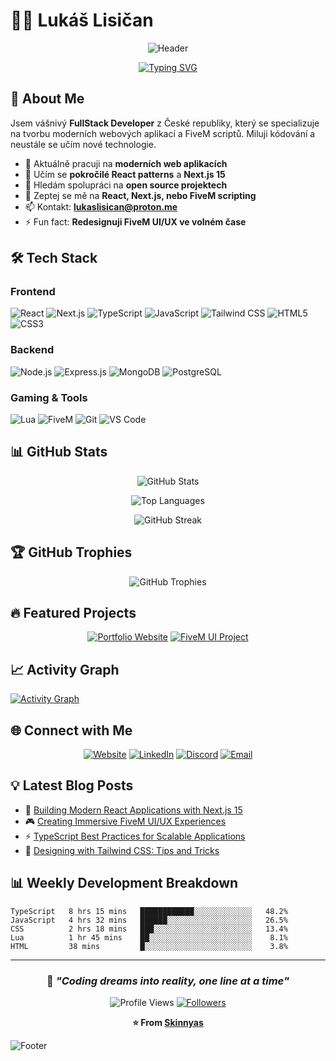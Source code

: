 # 👨‍💻 Lukáš Lisičan

<div align="center">
  
  ![Header](https://capsule-render.vercel.app/api?type=waving&color=gradient&customColorList=6&height=180&section=header&text=FullStack%20Developer&fontSize=42&fontColor=fff&animation=twinkling)
  
  [![Typing SVG](https://readme-typing-svg.herokuapp.com?font=Fira+Code&pause=1000&color=2E9EF7&background=00000000&center=true&vCenter=true&width=600&lines=Web+Developer+%26+FiveM+Scripter;Creating+modern+web+applications;From+idea+to+finished+product;Always+learning+new+technologies)](https://git.io/typing-svg)
  
</div>

## 🚀 About Me

Jsem vášnivý **FullStack Developer** z České republiky, který se specializuje na tvorbu moderních webových aplikací a FiveM scriptů. Miluji kódování a neustále se učím nové technologie.

- 🔭 Aktuálně pracuji na **moderních web aplikacích**
- 🌱 Učím se **pokročilé React patterns** a **Next.js 15**
- 👯 Hledám spolupráci na **open source projektech**
- 💬 Zeptej se mě na **React, Next.js, nebo FiveM scripting**
- 📫 Kontakt: **lukaslisican@proton.me**
- ⚡ Fun fact: **Redesignuji FiveM UI/UX ve volném čase**

## 🛠️ Tech Stack

### Frontend
![React](https://img.shields.io/badge/React-20232A?style=for-the-badge&logo=react&logoColor=61DAFB)
![Next.js](https://img.shields.io/badge/Next.js-000000?style=for-the-badge&logo=next.js&logoColor=white)
![TypeScript](https://img.shields.io/badge/TypeScript-007ACC?style=for-the-badge&logo=typescript&logoColor=white)
![JavaScript](https://img.shields.io/badge/JavaScript-F7DF1E?style=for-the-badge&logo=javascript&logoColor=black)
![Tailwind CSS](https://img.shields.io/badge/Tailwind_CSS-38B2AC?style=for-the-badge&logo=tailwind-css&logoColor=white)
![HTML5](https://img.shields.io/badge/HTML5-E34F26?style=for-the-badge&logo=html5&logoColor=white)
![CSS3](https://img.shields.io/badge/CSS3-1572B6?style=for-the-badge&logo=css3&logoColor=white)

### Backend
![Node.js](https://img.shields.io/badge/Node.js-43853D?style=for-the-badge&logo=node.js&logoColor=white)
![Express.js](https://img.shields.io/badge/Express.js-404D59?style=for-the-badge&logo=express&logoColor=white)
![MongoDB](https://img.shields.io/badge/MongoDB-4EA94B?style=for-the-badge&logo=mongodb&logoColor=white)
![PostgreSQL](https://img.shields.io/badge/PostgreSQL-316192?style=for-the-badge&logo=postgresql&logoColor=white)

### Gaming & Tools
![Lua](https://img.shields.io/badge/Lua-2C2D72?style=for-the-badge&logo=lua&logoColor=white)
![FiveM](https://img.shields.io/badge/FiveM-FF6B35?style=for-the-badge&logo=rockstargames&logoColor=white)
![Git](https://img.shields.io/badge/Git-F05032?style=for-the-badge&logo=git&logoColor=white)
![VS Code](https://img.shields.io/badge/VS_Code-007ACC?style=for-the-badge&logo=visual-studio-code&logoColor=white)

## 📊 GitHub Stats

<div align="center">
  
  ![GitHub Stats](https://github-readme-stats.vercel.app/api?username=Skinnyas&show_icons=true&theme=react&hide_border=true&count_private=true)
  
  ![Top Languages](https://github-readme-stats.vercel.app/api/top-langs/?username=Skinnyas&layout=compact&theme=react&hide_border=true)
  
  ![GitHub Streak](https://github-readme-streak-stats.herokuapp.com/?user=Skinnyas&theme=react&hide_border=true)
  
</div>

## 🏆 GitHub Trophies

<div align="center">
  
  ![GitHub Trophies](https://github-profile-trophy.vercel.app/?username=Skinnyas&theme=onedark&no-frame=true&no-bg=true&margin-w=4)
  
</div>

## 🔥 Featured Projects

<div align="center">

[![Portfolio Website](https://github-readme-stats.vercel.app/api/pin/?username=Skinnyas&repo=portfolio&theme=react&hide_border=true)](https://github.com/Skinnyas/portfolio)
[![FiveM UI Project](https://github-readme-stats.vercel.app/api/pin/?username=Skinnyas&repo=fivem-ui&theme=react&hide_border=true)](https://github.com/Skinnyas/fivem-ui)

</div>

## 📈 Activity Graph

[![Activity Graph](https://github-readme-activity-graph.vercel.app/graph?username=Skinnyas&theme=react-dark&hide_border=true)](https://github.com/ashutosh00710/github-readme-activity-graph)

## 🌐 Connect with Me

<div align="center">
  
  [![Website](https://img.shields.io/badge/Portfolio-000000?style=for-the-badge&logo=About.me&logoColor=white)](https://your-portfolio-url.com)
  [![LinkedIn](https://img.shields.io/badge/LinkedIn-0077B5?style=for-the-badge&logo=linkedin&logoColor=white)](https://www.linkedin.com/in/luk%C3%A1%C5%A1-lisi%C4%8Dan-91374a365/)
  [![Discord](https://img.shields.io/badge/Discord-7289DA?style=for-the-badge&logo=discord&logoColor=white)](https://discord.com/users/skinnycigan)
  [![Email](https://img.shields.io/badge/Email-D14836?style=for-the-badge&logo=gmail&logoColor=white)](mailto:lukaslisican@proton.me)
  
</div>

## 💡 Latest Blog Posts
<!-- BLOG-POST-LIST:START -->
- 🚀 [Building Modern React Applications with Next.js 15](#)
- 🎮 [Creating Immersive FiveM UI/UX Experiences](#)
- ⚡ [TypeScript Best Practices for Scalable Applications](#)
- 🎨 [Designing with Tailwind CSS: Tips and Tricks](#)
<!-- BLOG-POST-LIST:END -->

## 📊 Weekly Development Breakdown

<!--START_SECTION:waka-->
```text
TypeScript   8 hrs 15 mins   ████████████░░░░░░░░░░░░░   48.2%
JavaScript   4 hrs 32 mins   ██████░░░░░░░░░░░░░░░░░░░   26.5%
CSS          2 hrs 18 mins   ███░░░░░░░░░░░░░░░░░░░░░░   13.4%
Lua          1 hr 45 mins    ██░░░░░░░░░░░░░░░░░░░░░░░    8.1%
HTML         38 mins         █░░░░░░░░░░░░░░░░░░░░░░░░    3.8%
```
<!--END_SECTION:waka-->

---

<div align="center">
  
  ### 🎯 *"Coding dreams into reality, one line at a time"*
  
  ![Profile Views](https://komarev.com/ghpvc/?username=Skinnyas&color=blue&style=for-the-badge)
  [![Followers](https://img.shields.io/github/followers/Skinnyas?style=for-the-badge&color=blue)](https://github.com/Skinnyas)
  
  **⭐ From [Skinnyas](https://github.com/Skinnyas)**
  
</div>

![Footer](https://capsule-render.vercel.app/api?type=waving&color=gradient&customColorList=6&height=100&section=footer)